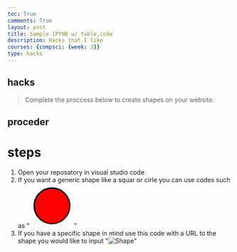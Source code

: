 ```yaml
---
toc: True
comments: True
layout: post
title: Sample IPYNB w/ table,code
description: Hacks that I like
courses: {compsci: {week: 3}}
type: hacks
---
```


## hacks
> Complete the proccess below to create shapes on your website.

## proceder

# steps

1. Open your reposatory in visual studio code
2. If you want a generic shape like a squar or cirle you can use codes such as
"<svg width="100" height="100">"
  "<circle cx="50" cy="50" r="40" stroke="black" stroke-width="3" fill="red" />"
"</svg>"
3. If you have a specific shape in mind use this code with a URL to the shape you would like to input
"![Shape](path/to/your/shape.svg)"